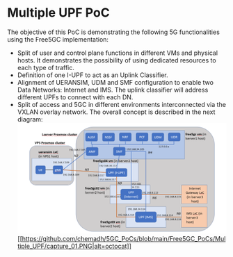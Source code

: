# Multiple UPF PoC

The objective of this PoC is demonstrating the following 5G functionalities using the Free5GC implementation:
-	Split of user and control plane functions in different VMs and physical hosts. It demonstrates the possibility of using dedicated resources to each type of traffic.
-	Definition of one I-UPF to act as an Uplink Classifier. 
-	Alignment of UERANSIM, UDM and SMF configuration to enable two Data Networks: Internet and IMS. The uplink classifier will address different UPFs to connect with each DN.
-	Split of access and 5GC in different environments interconnected via the VXLAN overlay network.
The overall concept is described in the next diagram:
<img src="./capture_01.PNG" title="./capture_01.PNG" width=900px></img>
[[https://github.com/chemadh/5GC_PoCs/blob/main/Free5GC_PoCs/Multiple_UPF/capture_01.PNG|alt=octocat]]

